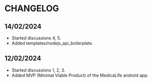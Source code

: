 # CHANGELOG

## 14/02/2024

- Started discussions 4, 5.
- Added templates/nodejs_api_boilerplate.

## 12/02/2024

- Started discussions 1, 2, 3.
- Added MVP (Minimal Viable Product) of the MedicaLife android app.

